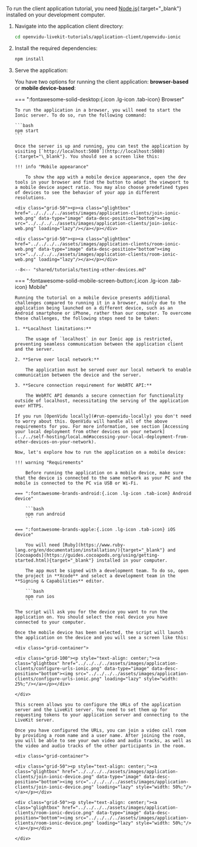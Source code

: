 To run the client application tutorial, you need [Node.js](https://nodejs.org/en/download){:target="\_blank"} installed on your development computer.

1.  Navigate into the application client directory:

    ```bash
    cd openvidu-livekit-tutorials/application-client/openvidu-ionic
    ```

2.  Install the required dependencies:

    ```bash
    npm install
    ```

3.  Serve the application:

    You have two options for running the client application: **browser-based** or **mobile device-based**:

    === ":fontawesome-solid-desktop:{.icon .lg-icon .tab-icon} Browser"

        To run the application in a browser, you will need to start the Ionic server. To do so, run the following command:

        ```bash
        npm start
        ```

        Once the server is up and running, you can test the application by visiting [`http://localhost:5080`](http://localhost:5080){:target="\_blank"}. You should see a screen like this:

        !!! info "Mobile appearance"

            To show the app with a mobile device appearance, open the dev tools in your browser and find the button to adapt the viewport to a mobile device aspect ratio. You may also choose predefined types of devices to see the behavior of your app in different resolutions.

        <div class="grid-50"><p><a class="glightbox" href="../../../../assets/images/application-clients/join-ionic-web.png" data-type="image" data-desc-position="bottom"><img src="../../../../assets/images/application-clients/join-ionic-web.png" loading="lazy"/></a></p></div>

        <div class="grid-50"><p><a class="glightbox" href="../../../../assets/images/application-clients/room-ionic-web.png" data-type="image" data-desc-position="bottom"><img src="../../../../assets/images/application-clients/room-ionic-web.png" loading="lazy"/></a></p></div>

        --8<-- "shared/tutorials/testing-other-devices.md"

    === ":fontawesome-solid-mobile-screen-button:{.icon .lg-icon .tab-icon} Mobile"

        Running the tutorial on a mobile device presents additional challenges compared to running it in a browser, mainly due to the application being launched on a different device, such as an Android smartphone or iPhone, rather than our computer. To overcome these challenges, the following steps need to be taken:

        1. **Localhost limitations:**

            The usage of `localhost` in our Ionic app is restricted, preventing seamless communication between the application client and the server.

        2. **Serve over local network:**

            The application must be served over our local network to enable communication between the device and the server.

        3. **Secure connection requirement for WebRTC API:**

            The WebRTC API demands a secure connection for functionality outside of localhost, necessitating the serving of the application over HTTPS.

        If you run [OpenVidu locally](#run-openvidu-locally) you don't need to worry about this. OpenVidu will handle all of the above requirements for you. For more information, see section [Accessing your local deployment from other devices on your network](../../self-hosting/local.md#accessing-your-local-deployment-from-other-devices-on-your-network).

        Now, let's explore how to run the application on a mobile device:

        !!! warning "Requirements"

            Before running the application on a mobile device, make sure that the device is connected to the same network as your PC and the mobile is connected to the PC via USB or Wi-Fi.

        === ":fontawesome-brands-android:{.icon .lg-icon .tab-icon} Android device"

            ```bash
            npm run android
            ```

        === ":fontawesome-brands-apple:{.icon .lg-icon .tab-icon} iOS device"

            You will need [Ruby](https://www.ruby-lang.org/en/documentation/installation/){target="_blank"} and [Cocoapods](https://guides.cocoapods.org/using/getting-started.html){target="_blank"} installed in your computer.

            The app must be signed with a development team. To do so, open the project in **Xcode** and select a development team in the **Signing & Capabilities** editor.

            ```bash
            npm run ios
            ```

        The script will ask you for the device you want to run the application on. You should select the real device you have connected to your computer.

        Once the mobile device has been selected, the script will launch the application on the device and you will see a screen like this:

        <div class="grid-container">

        <div class="grid-100"><p style="text-align: center;"><a class="glightbox" href="../../../../assets/images/application-clients/configure-urls-ionic.png" data-type="image" data-desc-position="bottom"><img src="../../../../assets/images/application-clients/configure-urls-ionic.png" loading="lazy" style="width: 25%;"/></a></p></div>

        </div>

        This screen allows you to configure the URLs of the application server and the LiveKit server. You need to set them up for requesting tokens to your application server and connecting to the LiveKit server.

        Once you have configured the URLs, you can join a video call room by providing a room name and a user name. After joining the room, you will be able to see your own video and audio tracks, as well as the video and audio tracks of the other participants in the room.

        <div class="grid-container">

        <div class="grid-50"><p style="text-align: center;"><a class="glightbox" href="../../../../assets/images/application-clients/join-ionic-device.png" data-type="image" data-desc-position="bottom"><img src="../../../../assets/images/application-clients/join-ionic-device.png" loading="lazy" style="width: 50%;"/></a></p></div>

        <div class="grid-50"><p style="text-align: center;"><a class="glightbox" href="../../../../assets/images/application-clients/room-ionic-device.png" data-type="image" data-desc-position="bottom"><img src="../../../../assets/images/application-clients/room-ionic-device.png" loading="lazy" style="width: 50%;"/></a></p></div>

        </div>
